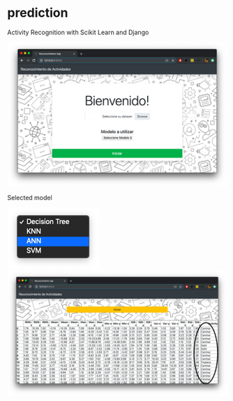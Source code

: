 # prediction

Activity Recognition with Scikit Learn and Django

<img src=https://github.com/h4roldov/prediction/blob/master/web1.png>

Selected model

<img src=https://github.com/h4roldov/prediction/blob/master/web3.png>

<img src=https://github.com/h4roldov/prediction/blob/master/web2.png>
